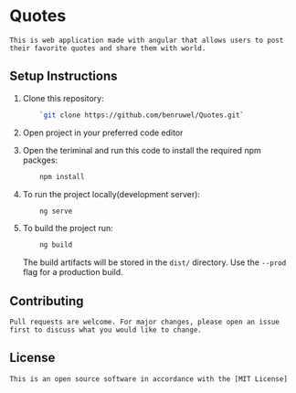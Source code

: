 # Quotes

    This is web application made with angular that allows users to post their favorite quotes and share them with world.

## Setup Instructions

1. Clone this repository:
    ```bash
        `git clone https://github.com/benruwel/Quotes.git`
    ```
2. Open project in your preferred code editor

3. Open the teriminal and run this code to install the required npm packges:
    ```bash
        npm install
    ```
4. To run the project locally(development server):
    ```bash
        ng serve
    ```
5. To build the project run:
    ```bash
        ng build
    ```    
    The build artifacts will be stored in the `dist/` directory. Use the `--prod` flag for a production build.

## Contributing

    Pull requests are welcome. For major changes, please open an issue first to discuss what you would like to change.

## License

    This is an open source software in accordance with the [MIT License]